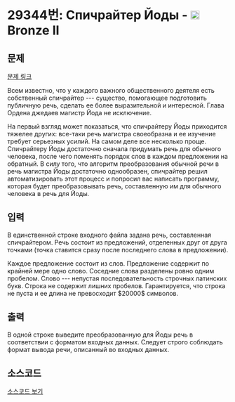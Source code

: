# 29344번: Спичрайтер Йоды - <img src="https://static.solved.ac/tier_small/4.svg" style="height:20px" /> Bronze II

<!-- performance -->

<!-- 문제 제출 후 깃허브에 푸시를 했을 때 제출한 코드의 성능이 입력될 공간입니다.-->

<!-- end -->

## 문제

[문제 링크](https://boj.kr/29344)


<p>Всем известно, что у каждого важного общественного деятеля есть собственный спичрайтер --- существо, помогающее подготовить публичную речь, сделать ее более выразительной и интересной. Глава Ордена джедаев магистр Йода не исключение.</p>

<p>На первый взгляд может показаться, что спичрайтеру Йоды приходится тяжелее других: все-таки речь магистра своеобразна и ее изучение требует серьезных усилий. На самом деле все несколько проще. Спичрайтеру Йоды достаточно сначала придумать речь для обычного человека, после чего поменять порядок слов в каждом предложении на обратный. В силу того, что алгоритм преобразования обычной речи в речь магистра Йоды достаточно однообразен, спичрайтер решил автоматизировать этот процесс и попросил вас написать программу, которая будет преобразовывать речь, составленную им для обычного человека в речь для Йоды. </p>



## 입력


<p>В единственной строке входного файла задана речь, составленная спичрайтером. Речь состоит из предложений, отделенных друг от друга точками (точка ставится сразу после последнего слова в предложении). </p>

<p>Каждое предложение состоит из слов. Предложение содержит по крайней мере одно слово. Соседние слова разделены ровно одним пробелом. Слово --- непустая последовательность строчных латинских букв. Строка не содержит лишних пробелов. Гарантируется, что строка не пуста и ее длина не превосходит $20000$ символов.</p>



## 출력


<p>В одной строке выведите преобразованную для Йоды речь в соответствии с форматом входных данных. Следует строго соблюдать формат вывода речи, описанный во входных данных.</p>



## 소스코드

[소스코드 보기](Спичрайтер%20Йоды.py)